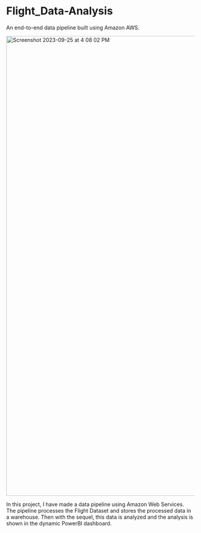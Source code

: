 # Flight_Data-Analysis
An end-to-end data pipeline built using Amazon AWS.

<img width="1230" alt="Screenshot 2023-09-25 at 4 08 02 PM" src="https://github.com/NitinPrasad5/Flight_Data-Analysis/assets/93488094/4fd44a57-2464-409f-b098-bddf0836c64e">

In this project, I have made a data pipeline using Amazon Web Services. The pipeline processes the Flight Dataset and stores the processed data in a warehouse. Then with the sequel, this data is analyzed and the analysis is shown in the dynamic PowerBI dashboard.
